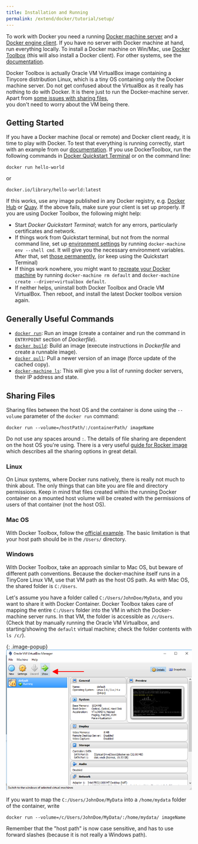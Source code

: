 ```yaml
---
title: Installation and Running
permalink: /extend/docker/tutorial/setup/
---
```


To work with Docker you need a running [Docker machine server](https://docs.docker.com/machine/)
and a [Docker engine client](https://docs.docker.com/engine/quickstart/). If you have no server
with Docker machine at hand, run everything locally. To install a Docker machine on Win/Mac, 
use [Docker Toolbox](https://www.docker.com/products/docker-toolbox) (this will also install a Docker client). For 
other systems, see the [documentation](https://docs.docker.com/machine/install-machine/). 

Docker Toolbox is actually Oracle VM VirtualBox image containing a Tinycore distribution Linux, 
which is a tiny OS containing only the Docker machine server. Do not get confused about 
the VirtualBox as it really has nothing to do with Docker. It is there just to run the 
Docker-machine server. Apart from [some issues with sharing files](#sharing-files),  
you don't need to worry about the VM being there.

## Getting Started
If you have a Docker machine (local or remote) and Docker client ready, it is time to play with Docker. 
To test that everything is running correctly, start with an example 
from our [documentation](https://docs.docker.com/engine/userguide/containers/dockerizing/).
If you use DockerToolbox, run the following commands in 
[Docker Quickstart Terminal](https://docs.docker.com/engine/installation/windows/#using-the-docker-quickstart-terminal)
or on the command line:

    docker run hello-world

or

    docker.io/library/hello-world:latest

If this works, use any image published in any Docker 
registry, e.g. [Docker Hub](https://hub.docker.com/) or [Quay](https://quay.io/).
If the above fails, make sure your client is set up properly. If you are using Docker Toolbox, the following might help:

- Start *Docker Quickstart Terminal*; watch for any errors, particularly certificates and network.
- If things work from Quickstart terminal, but not from the normal command line, set up 
[environment settings](https://docs.docker.com/engine/installation/windows/#using-docker-from-windows-command-prompt-cmd-exe) 
by running `docker-machine env --shell cmd`. It will give you the necessary environment variables. After that, set
[those permanently](http://www.computerhope.com/issues/ch000549.htm), (or keep using the Quickstart Terminal)
- If things work nowhere, you might want to 
[recreate your Docker machine](https://docs.docker.com/machine/get-started/) by running
`docker-machine rm default` and `docker-machine create --driver=virtualbox default`.
- If neither helps, uninstall both Docker Toolbox and Oracle VM VirtualBox. Then reboot, and install 
the latest Docker toolbox version again.


## Generally Useful Commands

- [`docker run`](https://docs.docker.com/engine/reference/run/): Run an 
image (create a container and run the command in `ENTRYPOINT` section of *Dockerfile*).
- [`docker build`](https://docs.docker.com/engine/reference/commandline/build/): Build 
an image (execute instructions in *Dockerfile* and create a runnable image).
- [`docker pull`](https://docs.docker.com/engine/reference/commandline/pull/): Pull
a newer version of an image (force update of the cached copy).
- [`docker-machine ls`](https://docs.docker.com/machine/reference/ls/): This will give 
you a list of running docker servers, their IP address and state.

## Sharing Files
Sharing files between the host OS and the container is done using the `--volume` parameter of the `docker run` command:

    docker run --volume=/hostPath/:/containerPath/ imageName

Do not use any spaces around `:`. The details of file sharing are dependent on the host OS you're using. 
There is a very 
useful [guide for Rocker image](https://github.com/rocker-org/rocker/wiki/Sharing-files-with-host-machine) which
describes all the sharing options in great detail. 

### Linux
On Linux systems, where Docker runs natively, there is really not much to think about. The only things that can bite 
you are file and directory permissions. Keep in mind that files created within the running Docker container on
a mounted host volume will be created with the permissions of users of that container (not the host OS).

### Mac OS
With Docker Toolbox, follow the 
[official example](https://docs.docker.com/engine/installation/mac/#mount-a-volume-on-the-container). 
The basic limitation is that your host path should be in the `/Users/` directory.

### Windows
With Docker Toolbox, take an approach similar to Mac OS, but beware of different path conventions. Because the
docker-machine itself runs in a TinyCore Linux VM, use that VM path as the host OS path. As
with Mac OS, the shared folder is `C:/Users`.

Let's assume you have a folder called `C:/Users/JohnDoe/MyData`, and you want to share it with Docker Container. 
Docker Toolbox takes care of mapping the entire `C:/Users` folder into the VM in which the Docker-machine server
runs. In that VM, the folder is accessible as `/c/Users`. (Check that by manually running the Oracle 
VM Virtualbox, and starting/showing the `default` virtual machine; check the folder contents with `ls /c/`).

{: .image-popup}
![Oracle VM Virtualbox screenshot](/extend/docker/tutorial/virtualbox.png)

If you want to map the `C:/Users/JohnDoe/MyData` into a `/home/mydata` folder of the container, write

    docker run --volume=/c/Users/JohnDoe/MyData/:/home/mydata/ imageName 

Remember that the "host path" is now case sensitive, and has to use forward slashes (because it is not really a Windows path).
